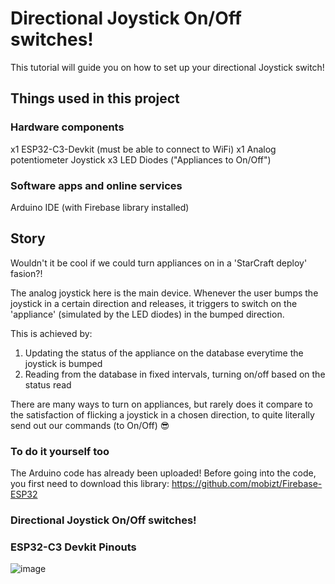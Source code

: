# Directional Joystick On/Off switches!
This tutorial will guide you on how to set up your directional Joystick switch!

## Things used in this project
### Hardware components
x1 ESP32-C3-Devkit (must be able to connect to WiFi)
x1 Analog potentiometer Joystick
x3 LED Diodes ("Appliances to On/Off")
### Software apps and online services
Arduino IDE (with Firebase library installed)

## Story
Wouldn't it be cool if we could turn appliances on in a 'StarCraft deploy' fasion?!

The analog joystick here is the main device. Whenever the user bumps the joystick in a certain direction and releases, it triggers to switch on the 'appliance' (simulated by the LED diodes) in the bumped direction.

This is achieved by:
1) Updating the status of the appliance on the database everytime the joystick is bumped
2) Reading from the database in fixed intervals, turning on/off based on the status read

There are many ways to turn on appliances, but rarely does it compare to the satisfaction of flicking a joystick in a chosen direction, to quite literally send out our commands (to On/Off) 😎

### To do it yourself too
The Arduino code has already been uploaded! 
Before going into the code, you first need to download this library: https://github.com/mobizt/Firebase-ESP32
### Directional Joystick On/Off switches!
 
### ESP32-C3 Devkit Pinouts
![image](https://github.com/ChenYirongSUTD/IOT_Yirong_JoystickSwitch/assets/130292439/cf954921-a9ab-405a-8efd-f4777e6f6ae4)

